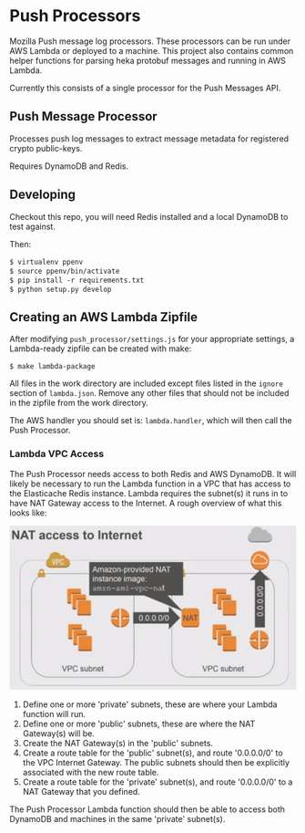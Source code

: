 # Push Processors

Mozilla Push message log processors. These processors can be run under AWS
Lambda or deployed to a machine. This project also contains common helper
functions for parsing heka protobuf messages and running in AWS Lambda.

Currently this consists of a single processor for the Push Messages API.

## Push Message Processor

Processes push log messages to extract message metadata for registered crypto
public-keys.

Requires DynamoDB and Redis.

## Developing

Checkout this repo, you will need Redis installed and a local DynamoDB to test
against.

Then:

    $ virtualenv ppenv
    $ source ppenv/bin/activate
    $ pip install -r requirements.txt
    $ python setup.py develop

## Creating an AWS Lambda Zipfile

After modifying ``push_processor/settings.js`` for your appropriate settings, a
Lambda-ready zipfile can be created with make:

    $ make lambda-package

All files in the work directory are included except files listed in the
``ignore`` section of ``lambda.json``. Remove any other files that should not
be included in the zipfile from the work directory.

The AWS handler you should set is: ``lambda.handler``, which will then call
the Push Processor.

### Lambda VPC Access

The Push Processor needs access to both Redis and AWS DynamoDB. It will
likely be necessary to run the Lambda function in a VPC that has access to the
Elasticache Redis instance. Lambda requires the subnet(s) it runs in to have
NAT Gateway access to the Internet. A rough overview of what this looks like:

![NAT Gateway](assets/NAT-access-to-Internet.png)

1. Define one or more 'private' subnets, these are where your Lambda
   function will run.
2. Define one or more 'public' subnets, these are where the NAT Gateway(s) will
   be.
3. Create the NAT Gateway(s) in the 'public' subnets.
4. Create a route table for the 'public' subnet(s), and route '0.0.0.0/0' to the
   VPC Internet Gateway. The public subnets should then be explicitly associated
   with the new route table.
5. Create a route table for the 'private' subnet(s), and route '0.0.0.0/0' to a
   NAT Gateway that you defined.

The Push Processor Lambda function should then be able to access both DynamoDB
and machines in the same 'private' subnet(s).
